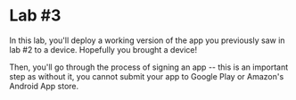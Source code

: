 # Lab #3

In this lab, you'll deploy a working version of the app you previously saw in lab #2 to a device. Hopefully you brought a device! 

Then, you'll go through the process of signing an app -- this is an important step as without it, you cannot submit your app to Google Play or Amazon's Android App store. 